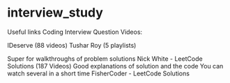 # interview_study

Useful links
Coding Interview Question Videos:

IDeserve (88 videos)
Tushar Roy (5 playlists)

Super for walkthroughs of problem solutions
Nick White - LeetCode Solutions (187 Videos)
Good explanations of solution and the code
You can watch several in a short time
FisherCoder - LeetCode Solutions
